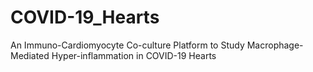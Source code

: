 # COVID-19_Hearts
An Immuno-Cardiomyocyte Co-culture Platform to Study Macrophage-Mediated Hyper-inflammation in COVID-19 Hearts 
